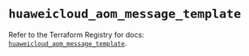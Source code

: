 # `huaweicloud_aom_message_template`

Refer to the Terraform Registry for docs: [`huaweicloud_aom_message_template`](https://registry.terraform.io/providers/huaweicloud/huaweicloud/1.71.1/docs/resources/aom_message_template).
